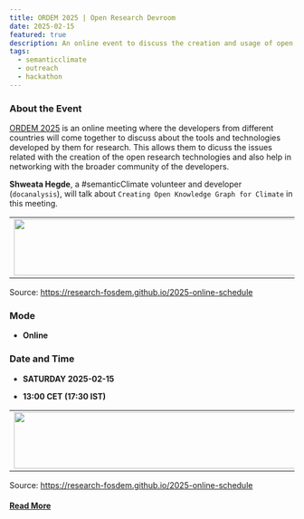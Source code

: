 ```yaml
---
title: ORDEM 2025 | Open Research Devroom 
date: 2025-02-15
featured: true
description: An online event to discuss the creation and usage of open source softwares in research
tags:
  - semanticclimate
  - outreach
  - hackathon
---
```


### About the Event

[ORDEM 2025](https://research-fosdem.github.io/2025-online-schedule) is an online meeting where the developers from different countries will come together to discuss about the tools and technologies developed by them for research. This allows them to dicuss the issues related with the creation of the open research technologies and also help in networking with the broader community of the developers.

**Shweata Hegde**, a #semanticClimate volunteer and developer (`docanalysis`), will talk about `Creating Open Knowledge Graph for Climate` in this meeting.

<table>
  <tr>
    <td>
      <img src='{{ "/static/img/abstract_ORDEM.jpg" | url }}' width="500" height="100">
    </td>
  </tr>
</table>

Source: https://research-fosdem.github.io/2025-online-schedule

### Mode

- **Online**

### Date and Time

- **SATURDAY 2025-02-15**

- **13:00 CET (17:30 IST)**

<table>
  <tr>
    <td>
      <img src='{{ "/static/img/schedule_ORDEM.jpg" | url }}' width="500" height="100">
    </td>
  </tr>
</table>

Source: https://research-fosdem.github.io/2025-online-schedule

#### [Read More](https://research-fosdem.github.io/2025-online-schedule)



